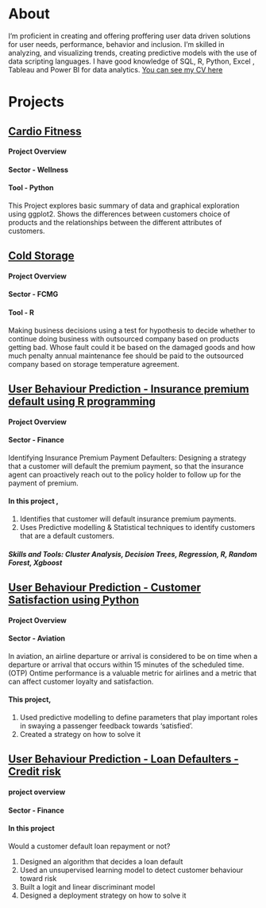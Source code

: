 # About 

I’m proficient in creating  and offering proffering user data driven solutions for user needs, performance, behavior and inclusion. I’m skilled  in analyzing, and visualizing trends, creating predictive models with the use of data scripting languages. I have good knowledge of  SQL,  R,  Python, Excel , Tableau and Power BI for data analytics. 
[You can see my CV here](https://docs.google.com/document/d/e/2PACX-1vTkMZ5rYO_PpwiJwAoJ_kgaFtjUPkJUnRFbxMws12aNVKew4gBc2NwcF6He5j70Ull4U-9P_dhxIvcn/pub)

# Projects

## [Cardio Fitness](https://github.com/DeborahOsilade/Cardio_fitness/blob/main/Cardio_Fitness_Gym-checkpoint.ipynb)
#### Project Overview 
#### Sector - Wellness
#### Tool - Python
This Project explores basic summary of data and graphical exploration using ggplot2. Shows the differences between customers choice of products and the relationships between the different attributes of customers.

## [Cold Storage](https://github.com/DeborahOsilade/Cold-Storage-assignment/blob/master/Cold%20storage.R)
#### Project Overview 
#### Sector - FCMG
#### Tool - R 
Making business decisions using a test for hypothesis to decide whether to continue doing business with outsourced company based on products getting bad. 
Whose fault could it be based on the damaged goods and how much penalty annual maintenance fee should be paid to the outsourced company based on storage temperature agreement.

## [User Behaviour Prediction - Insurance premium default using R programming](https://github.com/DeborahOsilade/User-Behaviour-Prediction---Insurance-premium-default---R-programming)
#### Project Overview
#### Sector - Finance

Identifying Insurance Premium Payment Defaulters: Designing a strategy that a customer will default the premium payment, so that the insurance agent can proactively reach out to the policy holder to follow up for the payment of premium.
#### In this project ,
1. Identifies that customer will default insurance premium payments.
2. Uses Predictive modelling & Statistical techniques to identify customers that are a default customers.

##### Skills and Tools: Cluster Analysis, Decision Trees, Regression, R, Random Forest, Xgboost


## [User Behaviour Prediction - Customer Satisfaction using Python](https://github.com/DeborahOsilade/User-Behaviour-Prediction---Customer-Satisfaction-using-Python)
#### Project Overview
#### Sector - Aviation
In aviation, an airline departure or arrival is considered to be on time when a departure or arrival that occurs within 15 minutes of the scheduled time. (OTP) Ontime performance is a valuable metric for airlines and a metric that can affect customer loyalty and satisfaction. 

#### This project,

1. Used predictive modelling to define parameters that play important roles in swaying a passenger feedback towards ‘satisfied’.
2. Created a strategy on how to solve it


## [User Behaviour Prediction - Loan Defaulters - Credit risk](https://github.com/DeborahOsilade/User-Behaviour-Prediction---Loan-Defaulters---Credit-risk)
#### project overview
#### Sector - Finance 

#### In this project
Would a customer default loan repayment or not? 

1. Designed an algorithm that decides a loan default
2. Used an unsupervised learning model to detect customer behaviour toward risk
3. Built a logit and linear discriminant model
4. Designed a deployment strategy on how to solve it
